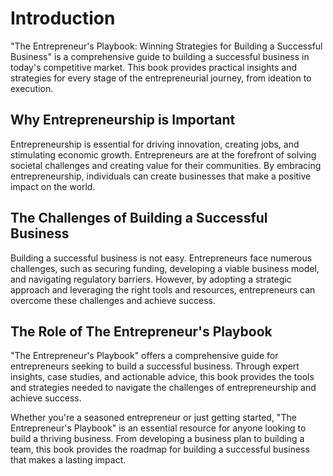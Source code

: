Introduction
============

"The Entrepreneur's Playbook: Winning Strategies for Building a Successful Business" is a comprehensive guide to building a successful business in today's competitive market. This book provides practical insights and strategies for every stage of the entrepreneurial journey, from ideation to execution.

Why Entrepreneurship is Important
---------------------------------

Entrepreneurship is essential for driving innovation, creating jobs, and stimulating economic growth. Entrepreneurs are at the forefront of solving societal challenges and creating value for their communities. By embracing entrepreneurship, individuals can create businesses that make a positive impact on the world.

The Challenges of Building a Successful Business
------------------------------------------------

Building a successful business is not easy. Entrepreneurs face numerous challenges, such as securing funding, developing a viable business model, and navigating regulatory barriers. However, by adopting a strategic approach and leveraging the right tools and resources, entrepreneurs can overcome these challenges and achieve success.

The Role of The Entrepreneur's Playbook
---------------------------------------

"The Entrepreneur's Playbook" offers a comprehensive guide for entrepreneurs seeking to build a successful business. Through expert insights, case studies, and actionable advice, this book provides the tools and strategies needed to navigate the challenges of entrepreneurship and achieve success.

Whether you're a seasoned entrepreneur or just getting started, "The Entrepreneur's Playbook" is an essential resource for anyone looking to build a thriving business. From developing a business plan to building a team, this book provides the roadmap for building a successful business that makes a lasting impact.
